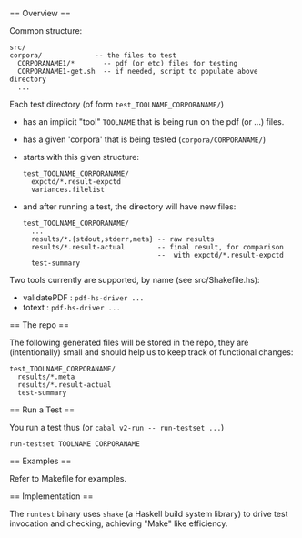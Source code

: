 == Overview ==

Common structure:
  ```
  src/
  corpora/             -- the files to test
    CORPORANAME1/*       -- pdf (or etc) files for testing
    CORPORANAME1-get.sh  -- if needed, script to populate above directory
    ...
  ```

Each test directory (of form `test_TOOLNAME_CORPORANAME/`)
  - has an implicit "tool" `TOOLNAME` that is being run on the pdf (or ...) files.
  - has a given 'corpora' that is being tested (`corpora/CORPORANAME/`)
  - starts with this given structure:
      ```
      test_TOOLNAME_CORPORANAME/
        expctd/*.result-expctd
        variances.filelist
      ```
    
  - and after running a test, the directory will have new files:
      ```
      test_TOOLNAME_CORPORANAME/
        ...
        results/*.{stdout,stderr,meta} -- raw results
        results/*.result-actual        -- final result, for comparison
                                       --  with expctd/*.result-expctd
        test-summary
      ```
    
Two tools currently are supported, by name (see src/Shakefile.hs):
  - validatePDF : `pdf-hs-driver ...`
  - totext      : `pdf-hs-driver ...`

== The repo ==

The following generated files will be stored in the repo, they are
(intentionally) small and should help us to keep track of functional 
changes:

    test_TOOLNAME_CORPORANAME/
      results/*.meta
      results/*.result-actual
      test-summary
   
 
== Run a Test ==

You run a test thus (or `cabal v2-run -- run-testset ...`)

  `run-testset TOOLNAME CORPORANAME`
  
== Examples ==

Refer to Makefile for examples.

== Implementation ==

The `runtest` binary uses `shake` (a Haskell build system library) to 
drive test invocation and checking, achieving "Make" like efficiency.

